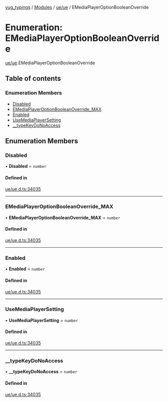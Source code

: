 [yug_typings](../README.md) / [Modules](../modules.md) / [ue/ue](../modules/ue_ue.md) / EMediaPlayerOptionBooleanOverride

# Enumeration: EMediaPlayerOptionBooleanOverride

[ue/ue](../modules/ue_ue.md).EMediaPlayerOptionBooleanOverride

## Table of contents

### Enumeration Members

- [Disabled](ue_ue.EMediaPlayerOptionBooleanOverride.md#disabled)
- [EMediaPlayerOptionBooleanOverride\_MAX](ue_ue.EMediaPlayerOptionBooleanOverride.md#emediaplayeroptionbooleanoverride_max)
- [Enabled](ue_ue.EMediaPlayerOptionBooleanOverride.md#enabled)
- [UseMediaPlayerSetting](ue_ue.EMediaPlayerOptionBooleanOverride.md#usemediaplayersetting)
- [\_\_typeKeyDoNoAccess](ue_ue.EMediaPlayerOptionBooleanOverride.md#__typekeydonoaccess)

## Enumeration Members

### Disabled

• **Disabled** = `number`

#### Defined in

[ue/ue.d.ts:34035](https://github.com/YugMetaverse/yug_typings/blob/b7d9b19/ue/ue.d.ts#L34035)

___

### EMediaPlayerOptionBooleanOverride\_MAX

• **EMediaPlayerOptionBooleanOverride\_MAX** = `number`

#### Defined in

[ue/ue.d.ts:34035](https://github.com/YugMetaverse/yug_typings/blob/b7d9b19/ue/ue.d.ts#L34035)

___

### Enabled

• **Enabled** = `number`

#### Defined in

[ue/ue.d.ts:34035](https://github.com/YugMetaverse/yug_typings/blob/b7d9b19/ue/ue.d.ts#L34035)

___

### UseMediaPlayerSetting

• **UseMediaPlayerSetting** = `number`

#### Defined in

[ue/ue.d.ts:34035](https://github.com/YugMetaverse/yug_typings/blob/b7d9b19/ue/ue.d.ts#L34035)

___

### \_\_typeKeyDoNoAccess

• **\_\_typeKeyDoNoAccess** = `number`

#### Defined in

[ue/ue.d.ts:34035](https://github.com/YugMetaverse/yug_typings/blob/b7d9b19/ue/ue.d.ts#L34035)
